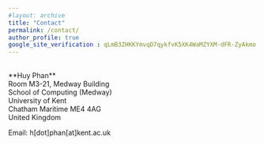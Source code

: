 ```yaml
---
#layout: archive
title: "Contact"
permalink: /contact/
author_profile: true
google_site_verification : qLmB3ZHKKYmvqD7qykfvK5XK4WaMZYXM-dFR-ZyAkmo
---
```


<br/>
**Huy Phan**<br/>Room M3-21, Medway Building<br/>School of Computing (Medway)<br/>University of Kent<br/>Chatham Maritime ME4 4AG<br/>United Kingdom<br/>

Email: h[dot]phan[at]kent.ac.uk
